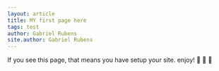 ```yaml
---
layout: article
title: MY first page here
tags: test
author: Gabriel Rubens
site.author: Gabriel Rubens
---
```


If you see this page, that means you have setup your site. enjoy! :ghost: :ghost: :ghost:
